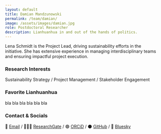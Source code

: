 ```yaml
---
layout: default
title: Damian Mandzunowski
permalink: /team/damian/
image: /assets/images/damian.jpg
role: Postdoctoral Researcher
description: Lianhuanhua in and out of the hands of politics.
---
```


Lena Schmidt is the Project Lead, driving sustainability efforts in the initiative. She has extensive experience in managing interdisciplinary teams and ensuring impactful project execution.

### Research Interests
Sustainability Strategy / Project Management / Stakeholder Engagement

### Favorite Lianhuanhua
bla bla bla bla bla bla

### Contact & Socials
📧 [Email](link) / 👨🏻‍💻 [ResearchGate](https://www.researchgate.net/profile/Damian-Mandzunowski) / 🟢 [ORCiD](https://orcid.org/my-orcid?orcid=0000-0002-3318-6652) / ⚫️ [GitHub](https://github.com/damianodamiani) / 🦋 [Bluesky](link)
